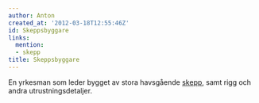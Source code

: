 ```yaml
---
author: Anton
created_at: '2012-03-18T12:55:46Z'
id: Skeppsbyggare
links:
  mention:
  - skepp
title: Skeppsbyggare
---
```


En yrkesman som leder bygget av stora havsgående [skepp], samt rigg och andra utrustningsdetaljer.

  [skepp]: skepp
